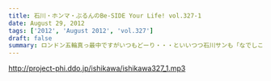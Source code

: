 ```yaml
---
title: 石川・ホンマ・ぶるんのBe-SIDE Your Life! vol.327-1
date: August 29, 2012
tags: ['2012', 'August 2012', 'vol.327']
draft: false
summary: ロンドン五輪真っ最中ですがいつもどーり・・・といいつつ石川サンも「なでしこ」観戦に行ってきたようでありまして～～ＮＡＭＡＥ
---
```


http://project-phi.ddo.jp/ishikawa/ishikawa327_1.mp3